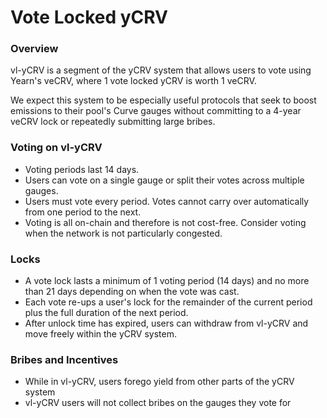 # Vote Locked yCRV

### Overview
vl-yCRV is a segment of the yCRV system that allows users to vote using Yearn's veCRV, where 1 vote locked yCRV is worth 1 veCRV.

We expect this system to be especially useful protocols that seek to boost emissions to their pool's Curve gauges without committing to a 4-year veCRV lock or repeatedly submitting large bribes.

### Voting on vl-yCRV
- Voting periods last 14 days.
- Users can vote on a single gauge or split their votes across multiple gauges.
- Users must vote every period. Votes cannot carry over automatically from one period to the next.
- Voting is all on-chain and therefore is not cost-free. Consider voting when the network is not particularly congested.

### Locks
- A vote lock lasts a minimum of 1 voting period (14 days) and no more than 21 days depending on when the vote was cast.
- Each vote re-ups a user's lock for the remainder of the current period plus the full duration of the next period.
- After unlock time has expired, users can withdraw from vl-yCRV and move freely within the yCRV system.

### Bribes and Incentives
- While in vl-yCRV, users forego yield from other parts of the yCRV system
- vl-yCRV users will not collect bribes on the gauges they vote for
